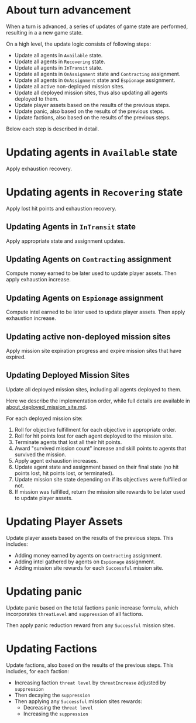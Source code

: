 # About turn advancement

When a turn is advanced, a series of updates of game state are performed, resulting in a a new game state.

On a high level, the update logic consists of following steps:

- Update all agents in `Available` state.
- Update all agents in `Recovering` state.
- Update all agents in `InTransit` state.
- Update all agents in `OnAssignment` state and `Contracting` assignment.
- Update all agents in `OnAssignment` state and `Espionage` assignment.
- Update all active non-deployed mission sites.
- Update all deployed mission sites, thus also updating all agents deployed to them.
- Update player assets based on the results of the previous steps.
- Update panic, also based on the results of the previous steps.
- Update factions, also based on the results of the previous steps.

Below each step is described in detail.

# Updating agents in `Available` state

Apply exhaustion recovery.

# Updating agents in `Recovering` state

Apply lost hit points and exhaustion recovery.

## Updating Agents in `InTransit` state

Apply appropriate state and assignment updates.

## Updating Agents on `Contracting` assignment

Compute money earned to be later used to update player assets.
Then apply exhaustion increase.

## Updating Agents on `Espionage` assignment

Compute intel earned to be later used to update player assets.
Then apply exhaustion increase.

## Updating active non-deployed mission sites

Apply mission site expiration progress and expire mission sites that have expired.

## Updating Deployed Mission Sites

Update all deployed mission sites, including all agents deployed to them.

Here we describe the implementation order, while full details are available in [about_deployed_mission_site.md](about_deployed_mission_site.md).

For each deployed mission site:

1. Roll for objective fulfillment for each objective in appropriate order.
2. Roll for hit points lost for each agent deployed to the mission site.
3. Terminate agents that lost all their hit points.
4. Award "survived mission count" increase and skill points to agents that survived the mission.
5. Apply agent exhaustion increases.
6. Update agent state and assignment based on their final state (no hit points lost, hit points lost, or terminated).
7. Update mission site state depending on if its objectives were fulfilled or not.
8. If mission was fulfilled, return the mission site rewards to be later used to update player assets.

# Updating Player Assets

Update player assets based on the results of the previous steps. This includes:

- Adding money earned by agents on `Contracting` assignment.
- Adding intel gathered by agents on `Espionage` assignment.
- Adding mission site rewards for each `Successful` mission site.

# Updating panic

Update panic based on the total factions panic increase formula,
which incorporates `threatLevel` and `suppression` of all factions.

Then apply panic reduction reward from any `Successful` mission sites.

# Updating Factions

Update factions, also based on the results of the previous steps. This includes, for each faction:

- Increasing faction `threat level` by `threatIncrease` adjusted by `suppression`
- Then decaying the `suppression`
- Then applying any `Successful` mission sites rewards:
  - Decreasing the `threat level`
  - Increasing the `suppression`
